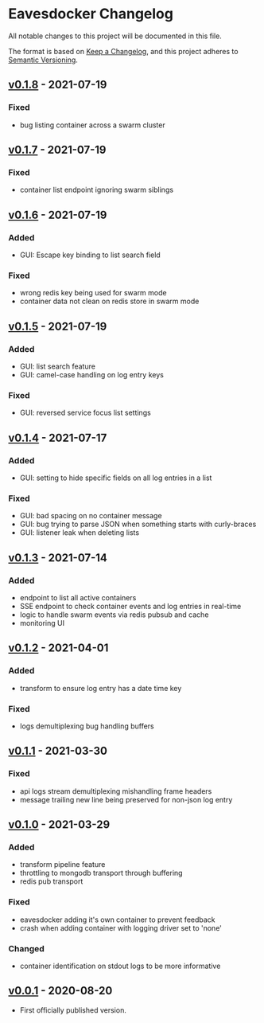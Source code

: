 # Eavesdocker Changelog

All notable changes to this project will be documented in this file.

The format is based on [Keep a Changelog](https://keepachangelog.com/en/1.0.0/),
and this project adheres to [Semantic Versioning](https://semver.org/spec/v2.0.0.html).

## [v0.1.8] - 2021-07-19

### Fixed
- bug listing container across a swarm cluster

## [v0.1.7] - 2021-07-19

### Fixed
- container list endpoint ignoring swarm siblings

## [v0.1.6] - 2021-07-19

### Added
- GUI: Escape key binding to list search field

### Fixed
- wrong redis key being used for swarm mode
- container data not clean on redis store in swarm mode

## [v0.1.5] - 2021-07-19

### Added
- GUI: list search feature
- GUI: camel-case handling on log entry keys

### Fixed
- GUI: reversed service focus list settings

## [v0.1.4] - 2021-07-17

### Added
- GUI: setting to hide specific fields on all log entries in a list

### Fixed
- GUI: bad spacing on no container message
- GUI: bug trying to parse JSON when something starts with curly-braces
- GUI: listener leak when deleting lists

## [v0.1.3] - 2021-07-14

### Added
- endpoint to list all active containers
- SSE endpoint to check container events and log entries in real-time
- logic to handle swarm events via redis pubsub and cache
- monitoring UI

## [v0.1.2] - 2021-04-01

### Added
- transform to ensure log entry has a date time key

### Fixed
- logs demultiplexing bug handling buffers

## [v0.1.1] - 2021-03-30

### Fixed
- api logs stream demultiplexing mishandling frame headers
- message trailing new line being preserved for non-json log entry

## [v0.1.0] - 2021-03-29

### Added
- transform pipeline feature
- throttling to mongodb transport through buffering
- redis pub transport

### Fixed
- eavesdocker adding it's own container to prevent feedback
- crash when adding container with logging driver set to 'none'

### Changed
- container identification on stdout logs to be more informative

## [v0.0.1] - 2020-08-20
- First officially published version.

[v0.0.1]: https://gitlab.com/GCSBOSS/eavesdocker/-/tags/v0.0.1
[v0.1.0]: https://gitlab.com/GCSBOSS/eavesdocker/-/tags/v0.1.0
[v0.1.1]: https://gitlab.com/GCSBOSS/eavesdocker/-/tags/v0.1.1
[v0.1.2]: https://gitlab.com/GCSBOSS/eavesdocker/-/tags/v0.1.2
[v0.1.3]: https://gitlab.com/GCSBOSS/eavesdocker/-/tags/v0.1.3
[v0.1.4]: https://gitlab.com/GCSBOSS/eavesdocker/-/tags/v0.1.4
[v0.1.5]: https://gitlab.com/GCSBOSS/eavesdocker/-/tags/v0.1.5
[v0.1.6]: https://gitlab.com/GCSBOSS/eavesdocker/-/tags/v0.1.6
[v0.1.7]: https://gitlab.com/GCSBOSS/eavesdocker/-/tags/v0.1.7
[v0.1.8]: https://gitlab.com/GCSBOSS/eavesdocker/-/tags/v0.1.8
